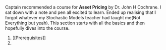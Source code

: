 Captain recommended a course for **Asset Pricing** by Dr. John H Cochrane. I sat down with a note and pen all excited to learn. Ended up realising that I forgot whatever my Stochastic Models teacher had taught me(Not Everything but yeah). This section starts with all the basics and then hopefully dives into the course.
1. [[Prerequisites]]
2. 